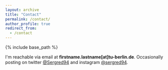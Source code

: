 ```yaml
---
layout: archive
title: "Contact"
permalink: /contact/
author_profile: true
redirect_from:
  - /contact
---
```


{% include base_path %}

I'm reachable via email at __firstname.lastname\[at\]tu-berlin.de__. Occasionally posting on twitter [@Sergred94](https://twitter.com/Sergred94) and instagram [@sergred94](https://www.instagram.com/sergred94/).
